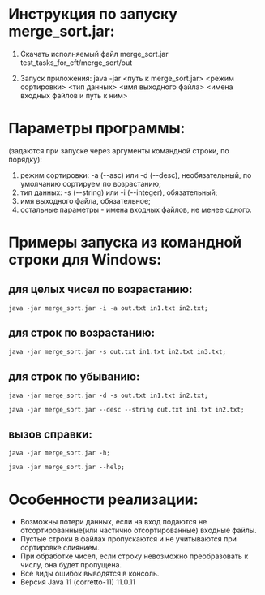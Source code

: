 # Инструкция по запуску merge_sort.jar:

1. Скачать исполняемый файл merge_sort.jar  
   test_tasks_for_cft/merge_sort/out

2. Запуск приложения:
java -jar <путь к merge_sort.jar> <режим сортировки> <тип данных> <имя выходного файла> <имена входных файлов и путь к ним> 

# Параметры программы:
(задаются при запуске через аргументы командной строки, по порядку):
1. режим сортировки: -a (--asc) или -d (--desc), необязательный, по умолчанию сортируем по возрастанию;
2. тип данных: -s (--string) или -i (--integer), обязательный;
3. имя выходного файла, обязательное;
4. остальные параметры - имена входных файлов, не менее одного.

# Примеры запуска из командной строки для Windows:

## для целых чисел по возрастанию:
```shell
java -jar merge_sort.jar -i -a out.txt in1.txt in2.txt;
```
## для строк по возрастанию:
```shell
java -jar merge_sort.jar -s out.txt in1.txt in2.txt in3.txt;
```
## для строк по убыванию:
```shell
java -jar merge_sort.jar -d -s out.txt in1.txt in2.txt;
```
```shell
java -jar merge_sort.jar --desc --string out.txt in1.txt in2.txt;
```
## вызов справки:
```shell
java -jar merge_sort.jar -h;
```
```shell
java -jar merge_sort.jar --help;
```


# Особенности реализации:
* Возможны потери данных, если на вход подаются не отсортированные(или частично отсортированные) входные файлы.
* Пустые строки в файлах пропускаются и не учитываются при сортировке слиянием.
* При обработке чисел, если строку невозможно преобразовать к числу, она будет пропущена.
* Все виды ошибок выводятся в консоль.
* Версия Java 11 (corretto-11) 11.0.11
